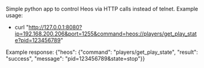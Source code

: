 Simple python app to control Heos via HTTP calls instead of telnet.
Example usage:
- curl "http://127.0.0.1:8080?ip=192.168.200.206&port=1255&command=heos://players/get_play_state?pid=123456789"

Example response:
{"heos": {"command": "players/get_play_state", "result": "success", "message": "pid=123456789&state=stop"}}
